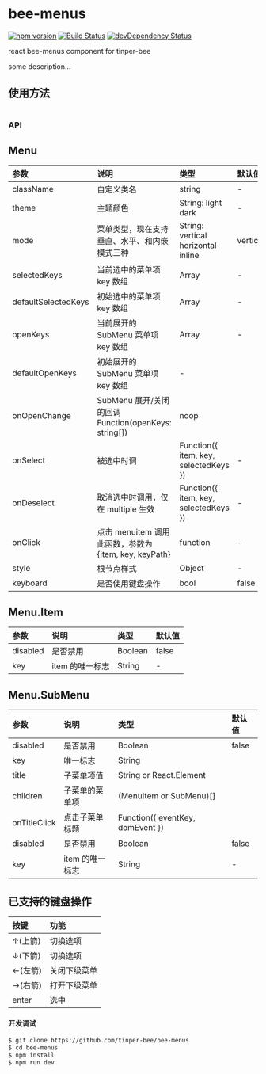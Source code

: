 # bee-menus
[![npm version](https://img.shields.io/npm/v/bee-menus.svg)](https://www.npmjs.com/package/bee-menus)
[![Build Status](https://img.shields.io/travis/tinper-bee/bee-menus/master.svg)](https://travis-ci.org/tinper-bee/bee-menus)
[![devDependency Status](https://img.shields.io/david/dev/tinper-bee/bee-menus.svg)](https://david-dm.org/tinper-bee/bee-menus#info=devDependencies)


react bee-menus component for tinper-bee

some description...

## 使用方法

```js

```

### API

## Menu

|参数|说明|类型|默认值|
|:---|:----|:---|:------|
|className|自定义类名|string|-|
|theme|主题颜色|String: light dark|-|
|mode|菜单类型，现在支持垂直、水平、和内嵌模式三种	|String: vertical horizontal inline|vertical|
|selectedKeys|当前选中的菜单项 key 数组|Array|-|	
|defaultSelectedKeys|初始选中的菜单项 key 数组|Array|-|	
|openKeys|当前展开的 SubMenu 菜单项 key 数组|Array|-|
|defaultOpenKeys|初始展开的 SubMenu 菜单项 key 数组|-|
|onOpenChange|SubMenu 展开/关闭的回调	Function(openKeys: string[])|noop|
|onSelect|被选中时调|	Function({ item, key, selectedKeys })|-|
|onDeselect|取消选中时调用，仅在 multiple 生效|	Function({ item, key, selectedKeys })|-|
|onClick|点击 menuitem 调用此函数，参数为 {item, key, keyPath}|	function|-|
|style|根节点样式|Object|-|	
|keyboard|是否使用键盘操作|bool|false|	

## Menu.Item

|参数|说明|类型|默认值|
|:---|:----|:---|:------|
|disabled|是否禁用|Boolean|false|
|key|item 的唯一标志|String|-|

## Menu.SubMenu

|参数|说明|类型|默认值|
|:---|:----|:---|:------|
|disabled|是否禁用|Boolean|false|
|key|唯一标志|String|	
|title|子菜单项值	|String or React.Element|
|children|子菜单的菜单项|(MenuItem or SubMenu)[]|
|onTitleClick|点击子菜单标题|Function({ eventKey, domEvent })|
|disabled|是否禁用|Boolean|false|
|key|item 的唯一标志|String|-|


## 已支持的键盘操作

|按键|功能|
|:---|:----|
|↑(上箭)|切换选项|
|↓(下箭) |切换选项|
|←(左箭) |关闭下级菜单|
|→(右箭) |打开下级菜单|
|enter | 选中|

#### 开发调试

```sh
$ git clone https://github.com/tinper-bee/bee-menus
$ cd bee-menus
$ npm install
$ npm run dev
```
